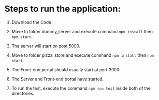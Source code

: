 # Steps to run the application:

1. Download the Code.

2. Move to folder dummy_server and execute command `npm install` then `npm start`.

3. The server will start on post 5000.

4. Move to folder pizza_store and execute command `npm install` then `npm start`.

5. The Front-end portal should usually start at port 3000.

6. The Server and Front-end portal have started.

7. To run the test, execute the command `npm run test` inside both of the directories.